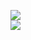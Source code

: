 [![](https://img.shields.io/badge/Made%20With-Github%20Spray-lightgrey.svg?style=for-the-badge&logo=github)](https://github.com/Annihil/github-spray#4602)  
[![](https://i.imgur.com/2DrTn0Z.gif)](https://github.com/Annihil/github-spray)